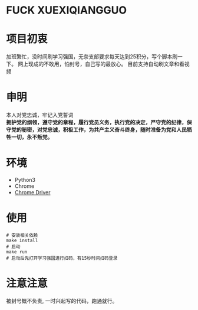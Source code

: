 # FUCK XUEXIQIANGGUO

# 项目初衷
加班繁忙，没时间刷学习强国，无奈支部要求每天达到25积分，写个脚本刷一下。
网上现成的不敢用，怕封号，自己写的最放心。
目前支持自动刷文章和看视频

# 申明
本人对党忠诚，牢记入党誓词  
**拥护党的纲领，遵守党的章程，履行党员义务，执行党的决定，严守党的纪律，保守党的秘密，对党忠诚，积极工作，为共产主义奋斗终身，随时准备为党和人民牺牲一切，永不叛党。**

# 环境
- Python3
- Chrome
- [Chrome Driver](https://chromedriver.chromium.org/getting-started)

# 使用
```
# 安装相关依赖
make install
# 启动
make run
# 启动后先打开学习强国进行扫码，有15秒时间扫码登录
```
# 注意注意
被封号概不负责, 一时兴起写的代码，跑通就行。